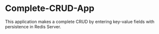 # Complete-CRUD-App
This application makes a complete CRUD by entering key-value fields with persistence in Redis Server.
